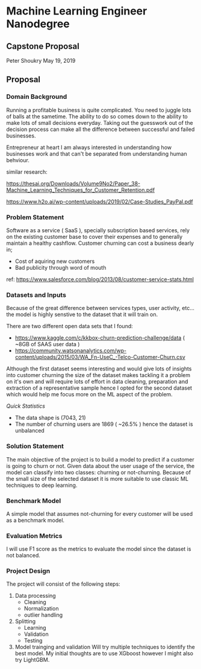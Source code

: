 # Machine Learning Engineer Nanodegree
## Capstone Proposal
Peter Shoukry
May 19, 2019

## Proposal
### Domain Background

Running a profitable business is quite complicated. You need to juggle lots of balls at the sametime. The ability to do so comes down to the ability to make lots of small decisions everyday. Taking out the guesswork out of the decision process can make all the difference between successful and failed businesses.


Entrepreneur at heart I am always interested in understanding how businesses work and that can't be separated from understanding human behviour.

similar research:

https://thesai.org/Downloads/Volume9No2/Paper_38-Machine_Learning_Techniques_for_Customer_Retention.pdf

https://www.h2o.ai/wp-content/uploads/2019/02/Case-Studies_PayPal.pdf


### Problem Statement

Software as a service ( SaaS ), specially subscription based services, rely on the existing customer base to cover their expenses and to generally maintain a healthy cashflow. Customer churning can cost a business dearly in;
- Cost of aquiring new customers
- Bad publicity through word of mouth

ref: https://www.salesforce.com/blog/2013/08/customer-service-stats.html

### Datasets and Inputs

Because of the great difference between services types, user activity, etc... the model is highly senstive to the dataset that it will train on.

There are two different open data sets that I found:
- https://www.kaggle.com/c/kkbox-churn-prediction-challenge/data ( ~8GB of SAAS user data )
- https://community.watsonanalytics.com/wp-content/uploads/2015/03/WA_Fn-UseC_-Telco-Customer-Churn.csv

Although the first dataset seems interesting and would give lots of insights into customer churning the size of the dataset makes tackling it a problem on it's own and will require lots of effort in data cleaning, preparation and extraction of a representative sample hence I opted for the second dataset which would help me focus more on the ML aspect of the problem.

*Quick Statistics*
- The data shape is (7043, 21)
- The number of churning users are 1869 ( ~26.5% ) hence the dataset is unbalanced
### Solution Statement

The main objective of the project is to build a model to predict if a customer is going to churn or not. Given data about the user usage of the service, the model can classify into two classes: churning or not-churning. Because of the small size of the selected dataset it is more suitable to use classic ML techniques to deep learning.

### Benchmark Model

A simple model that assumes not-churning for every customer will be used as a benchmark model.

### Evaluation Metrics

I will use F1 score as the metrics to evaluate the model since the dataset is not balanced.

### Project Design
The project will consist of the following steps:
1. Data processing
	- Cleaning
	- Normalization
	- outlier handling
2. Splitting
	- Learning
	- Validation
	- Testing
3. Model trainging and validation
Will try multiple techniques to identify the best model. My initial thoughts are to use XGboost however I might also try LightGBM.

